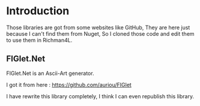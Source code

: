 # Introduction

Those libraries are got from some websites like GitHub, They are here just because I can't find them from Nuget, So I cloned those code and edit them to use them in Richman4L.

## FIGlet.Net

FIGlet.Net is an Ascii-Art generator.

I got it from here : https://github.com/auriou/FIGlet

I have rewrite this library completely, I think I can even republish this library.